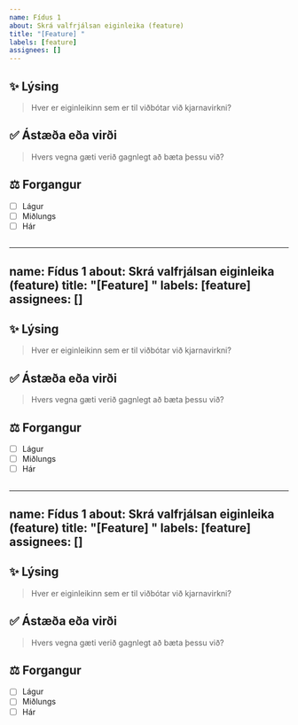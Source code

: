 ```yaml
---
name: Fídus 1
about: Skrá valfrjálsan eiginleika (feature)
title: "[Feature] "
labels: [feature]
assignees: []
---
```


## ✨ Lýsing
> Hver er eiginleikinn sem er til viðbótar við kjarnavirkni?

## ✅ Ástæða eða virði
> Hvers vegna gæti verið gagnlegt að bæta þessu við?

## ⚖️ Forgangur
- [ ] Lágur
- [ ] Miðlungs
- [ ] Hár

##
---
name: Fídus 1
about: Skrá valfrjálsan eiginleika (feature)
title: "[Feature] "
labels: [feature]
assignees: []
---

## ✨ Lýsing
> Hver er eiginleikinn sem er til viðbótar við kjarnavirkni?

## ✅ Ástæða eða virði
> Hvers vegna gæti verið gagnlegt að bæta þessu við?

## ⚖️ Forgangur
- [ ] Lágur
- [ ] Miðlungs
- [ ] Hár

##
---
name: Fídus 1
about: Skrá valfrjálsan eiginleika (feature)
title: "[Feature] "
labels: [feature]
assignees: []
---

## ✨ Lýsing
> Hver er eiginleikinn sem er til viðbótar við kjarnavirkni?

## ✅ Ástæða eða virði
> Hvers vegna gæti verið gagnlegt að bæta þessu við?

## ⚖️ Forgangur
- [ ] Lágur
- [ ] Miðlungs
- [ ] Hár

